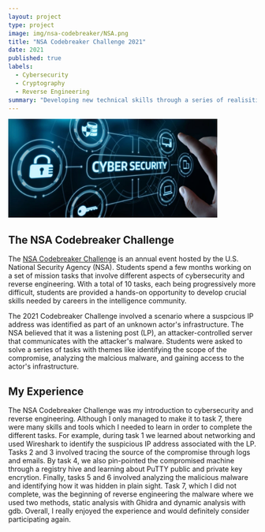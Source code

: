 ```yaml
---
layout: project
type: project
image: img/nsa-codebreaker/NSA.png
title: "NSA Codebreaker Challenge 2021"
date: 2021
published: true
labels:
  - Cybersecurity
  - Cryptography
  - Reverse Engineering
summary: "Developing new technical skills through a series of realisitic missions."
---
```


<img height="200px" class="rounded float-start pe-4" src="../img/nsa-codebreaker/cybersecurity.png">

## The NSA Codebreaker Challenge

The [NSA Codebreaker Challenge](https://nsa-codebreaker.org/home) is an annual event hosted by the U.S. National Security Agency (NSA). Students spend a few months working on a set of mission tasks that involve different aspects of cybersecurity and reverse engineering. With a total of 10 tasks, each being progressively more difficult, students are provided a hands-on opportunity to develop crucial skills needed by careers in the intelligence community. 

The 2021 Codebreaker Challenge involved a scenario where a suspcious IP address was identified as part of an unknown actor's infrastructure. The NSA believed that it was a listening post (LP), an attacker-controlled server that communicates with the attacker's malware. Students were asked to solve a series of tasks with themes like identifying the scope of the compromise, analyzing the malcious malware, and gaining access to the actor's infrastructure. 

## My Experience
The NSA Codebreaker Challenge was my introduction to cybersecurity and reverse engineering. Although I only managed to make it to task 7, there were many skills and tools which I needed to learn in order to complete the different tasks. For example, during task 1 we learned about networking and used Wireshark to identify the suspicious IP address associated with the LP. Tasks 2 and 3 involved tracing the source of the compromise through logs and emails. By task 4, we also pin-pointed the compromised machine through a registry hive and learning about PuTTY public and private key encrytion. Finally, tasks 5 and 6 involved analyzing the malicious malware and identifying how it was hidden in plain sight. Task 7, which I did not complete, was the beginning of reverse engineering the malware where we used two methods, static analysis with Ghidra and dynamic analysis with gdb. Overall, I really enjoyed the experience and would definitely consider participating again.

